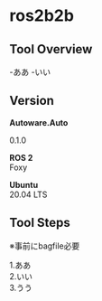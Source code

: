 # ros2b2b

## Tool Overview

-ああ
  -いい
  

## Version

**Autoware.Auto**<br>

0.1.0

**ROS 2**
<br>
Foxy

**Ubuntu**
<br>
20.04 LTS

## Tool Steps

※事前にbagfile必要

1.ああ<br>
2.いい<br>
3.うう<br>
